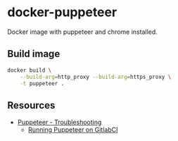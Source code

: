 # docker-puppeteer

Docker image with puppeteer and chrome installed.

## Build image

```bash
docker build \
    --build-arg=http_proxy --build-arg=https_proxy \
    -t puppeteer .
```

## Resources

* [Puppeteer - Troubleshooting](https://pptr.dev/troubleshooting)
  * [Running Puppeteer on GitlabCI](https://pptr.dev/troubleshooting#running-puppeteer-on-gitlabci)

